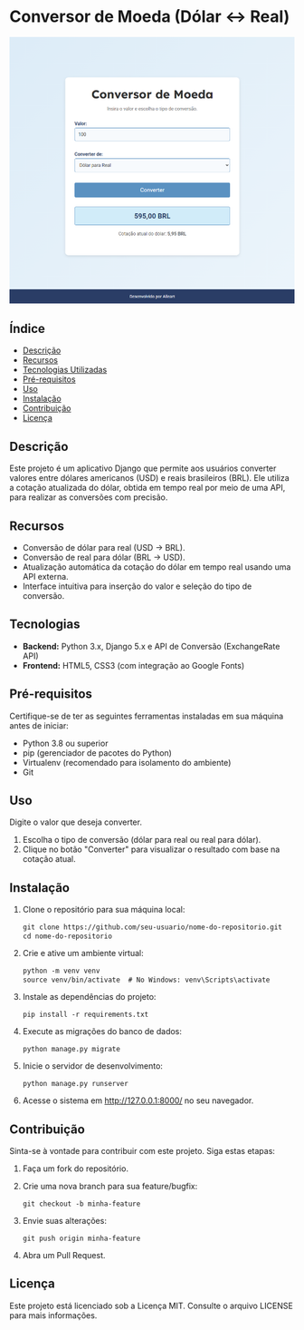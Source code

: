 # Conversor de Moeda (Dólar <-> Real)

<img src = "https://github.com/allesantos/allesantos/blob/main/imagens/Django-Conversor-Dolar/conversor.png">
 
## Índice
- [Descrição](#Descrição)
- [Recursos](#Recursos)
- [Tecnologias Utilizadas](#Tecnologias)
- [Pré-requisitos](#Pré-requisitos)
- [Uso](#Uso)
- [Instalação](#Instalação)
- [Contribuição](#Contribuição)
- [Licença](#Licença)

## Descrição
Este projeto é um aplicativo Django que permite aos usuários converter valores entre dólares americanos (USD) e reais brasileiros (BRL). Ele utiliza a cotação atualizada do dólar, obtida em tempo real por meio de uma API, para realizar as conversões com precisão.

## Recursos
- Conversão de dólar para real (USD -> BRL).
- Conversão de real para dólar (BRL -> USD).
- Atualização automática da cotação do dólar em tempo real usando uma API externa.
- Interface intuitiva para inserção do valor e seleção do tipo de conversão.

## Tecnologias
- __Backend:__ Python 3.x, Django 5.x e API de Conversão (ExchangeRate API)
- __Frontend:__ HTML5, CSS3 (com integração ao Google Fonts)

## Pré-requisitos
Certifique-se de ter as seguintes ferramentas instaladas em sua máquina antes de iniciar:
- Python 3.8 ou superior
- pip (gerenciador de pacotes do Python)
- Virtualenv (recomendado para isolamento do ambiente)
- Git

## Uso
Digite o valor que deseja converter.

1. Escolha o tipo de conversão (dólar para real ou real para dólar).
2. Clique no botão "Converter" para visualizar o resultado com base na cotação atual.
   
## Instalação
1. Clone o repositório para sua máquina local:

    ```
    git clone https://github.com/seu-usuario/nome-do-repositorio.git
    cd nome-do-repositorio
    ```

2. Crie e ative um ambiente virtual:

    ```
    python -m venv venv
    source venv/bin/activate  # No Windows: venv\Scripts\activate
    ```

3. Instale as dependências do projeto:

    ```
    pip install -r requirements.txt
    ```

4. Execute as migrações do banco de dados:

    ```
    python manage.py migrate
    ```

5. Inicie o servidor de desenvolvimento:

    ```
    python manage.py runserver
    ```

6. Acesse o sistema em http://127.0.0.1:8000/ no seu navegador.

## Contribuição
Sinta-se à vontade para contribuir com este projeto. Siga estas etapas:

1. Faça um fork do repositório.

2. Crie uma nova branch para sua feature/bugfix:

    ```
    git checkout -b minha-feature
    ```

3. Envie suas alterações:

    ```
    git push origin minha-feature
    ```

4. Abra um Pull Request.

## Licença
Este projeto está licenciado sob a Licença MIT. Consulte o arquivo LICENSE para mais informações.

